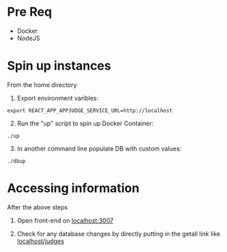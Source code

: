 # Pre Req
- Docker
- NodeJS

# Spin up instances

From the home directory 
1) Export environment varibles:
```
export REACT_APP_APPJUDGE_SERVICE_URL=http://localhost
```

2) Run the "up" script to spin up Docker Container:
```
./up
```

3) In another command line populate DB with custom values:
```
./dbup
```

# Accessing information
After the above steps
1) Open front-end on [localhost:3007](http://localhost:3007)

2) Check for any database changes by directly putting in the getall link like [localhost/judges](http://localhost/judges)

